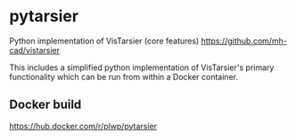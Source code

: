 # pytarsier
Python implementation of VisTarsier (core features)
https://github.com/mh-cad/vistarsier

This includes a simplified python implementation of VisTarsier's primary functionality which can be run from within a Docker container.

## Docker build
https://hub.docker.com/r/plwp/pytarsier
